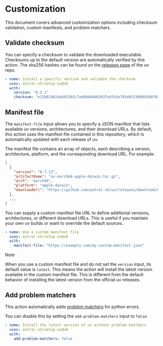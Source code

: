 # Customization

This document covers advanced customization options including checksum validation, custom manifests, and problem matchers.

## Validate checksum

You can specify a checksum to validate the downloaded executable. Checksums up to the default version
are automatically verified by this action. The sha256 hashes can be found on the
[releases page](https://github.com/astral-sh/uv/releases) of the uv repo.

```yaml
- name: Install a specific version and validate the checksum
  uses: astral-sh/setup-uv@v6
  with:
    version: "0.3.1"
    checksum: "e11b01402ab645392c7ad6044db63d37e4fd1e745e015306993b07695ea5f9f8"
```

## Manifest file

The `manifest-file` input allows you to specify a JSON manifest that lists available uv versions,
architectures, and their download URLs. By default, this action uses the manifest file contained
in this repository, which is automatically updated with each release of uv.

The manifest file contains an array of objects, each describing a version,
architecture, platform, and the corresponding download URL. For example:

```json
[
  {
    "version": "0.7.13",
    "artifactName": "uv-aarch64-apple-darwin.tar.gz",
    "arch": "aarch64",
    "platform": "apple-darwin",
    "downloadUrl": "https://github.com/astral-sh/uv/releases/download/0.7.13/uv-aarch64-apple-darwin.tar.gz"
  },
  ...
]
```

You can supply a custom manifest file URL to define additional versions,
architectures, or different download URLs.
This is useful if you maintain your own uv builds or want to override the default sources.

```yaml
- name: Use a custom manifest file
  uses: astral-sh/setup-uv@v6
  with:
    manifest-file: "https://example.com/my-custom-manifest.json"
```

> [!NOTE]
> When you use a custom manifest file and do not set the `version` input, its default value is `latest`.
> This means the action will install the latest version available in the custom manifest file.
> This is different from the default behavior of installing the latest version from the official uv releases.

## Add problem matchers

This action automatically adds
[problem matchers](https://github.com/actions/toolkit/blob/main/docs/problem-matchers.md)
for python errors.

You can disable this by setting the `add-problem-matchers` input to `false`.

```yaml
- name: Install the latest version of uv without problem matchers
  uses: astral-sh/setup-uv@v6
  with:
    add-problem-matchers: false
```

